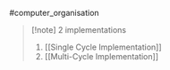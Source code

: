#computer_organisation 
>[!note] 2 implementations
>1. [[Single Cycle Implementation]]
>2. [[Multi-Cycle Implementation]]